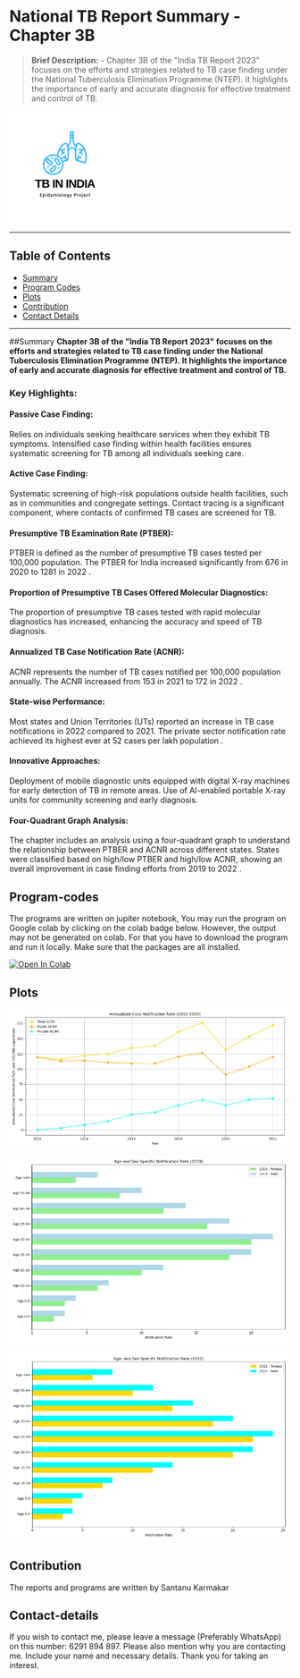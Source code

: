 # National TB Report Summary - Chapter 3B
> **Brief Description:** - Chapter 3B of the "India TB Report 2023" focuses on the efforts and strategies related to TB case finding under the National Tuberculosis Elimination Programme (NTEP). It highlights the importance of early and accurate diagnosis for effective treatment and control of TB.
> 
![Project Logo](TBIndia.png)

---

## Table of Contents

- [Summary](#summary)
- [Program Codes ](#program-codes)
- [Plots](#plots)
- [Contribution](#contributipn)
- [Contact Details](#contact-details)

---

##Summary
**Chapter 3B of the "India TB Report 2023" focuses on the efforts and strategies related to TB case finding under the National Tuberculosis Elimination Programme (NTEP). It highlights the importance of early and accurate diagnosis for effective treatment and control of TB.**

### Key Highlights:

#### Passive Case Finding:
Relies on individuals seeking healthcare services when they exhibit TB symptoms.
Intensified case finding within health facilities ensures systematic screening for TB among all individuals seeking care.

#### Active Case Finding:
Systematic screening of high-risk populations outside health facilities, such as in communities and congregate settings.
Contact tracing is a significant component, where contacts of confirmed TB cases are screened for TB.

#### Presumptive TB Examination Rate (PTBER):
PTBER is defined as the number of presumptive TB cases tested per 100,000 population. The PTBER for India increased significantly from 676 in 2020 to 1281 in 2022 .

#### Proportion of Presumptive TB Cases Offered Molecular Diagnostics:
The proportion of presumptive TB cases tested with rapid molecular diagnostics has increased, enhancing the accuracy and speed of TB diagnosis.

#### Annualized TB Case Notification Rate (ACNR):
ACNR represents the number of TB cases notified per 100,000 population annually. The ACNR increased from 153 in 2021 to 172 in 2022 .

#### State-wise Performance:
Most states and Union Territories (UTs) reported an increase in TB case notifications in 2022 compared to 2021. The private sector notification rate achieved its highest ever at 52 cases per lakh population .

#### Innovative Approaches:
Deployment of mobile diagnostic units equipped with digital X-ray machines for early detection of TB in remote areas.
Use of AI-enabled portable X-ray units for community screening and early diagnosis.

#### Four-Quadrant Graph Analysis:
The chapter includes an analysis using a four-quadrant graph to understand the relationship between PTBER and ACNR across different states. States were classified based on high/low PTBER and high/low ACNR, showing an overall improvement in case finding efforts from 2019 to 2022 .

## Program-codes

The programs are written on jupiter notebook, You may run the program on Google colab by clicking on the colab badge below. However, the output may not be generated on colab. For that you have to download the program and run it locally. Make sure that the packages are all installed.

[![Open In Colab](https://colab.research.google.com/assets/colab-badge.svg)](https://colab.research.google.com/github/fromsantanu/NTBRS-Chapter-3B/blob/main/NTBRS-Chapter-3B.ipynb)

## Plots

![Program Output](output.png)

![Program Output](output1.png)

![Program Output](output2.png)

## Contribution

The reports and programs are written by Santanu Karmakar

## Contact-details

If you wish to contact me, please leave a message (Preferably WhatsApp) on this number: 6291 894 897.
Please also mention why you are contacting me. Include your name and necessary details.
Thank you for taking an interest.
